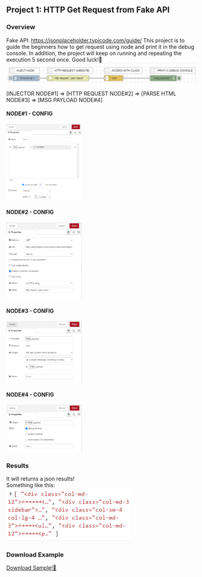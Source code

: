 ## Project 1: HTTP Get Request from Fake API
### Overview
Fake API: https://jsonplaceholder.typicode.com/guide/
This project is to guide the beginners how to get request using node and print it in the debug console.
In addition, the project will keep on running and repeating the execution 5 second once. Good luck!🤗
<img src="https://github.com/Derrick-Tan-D-WEBDEV/node-red-example/blob/main/noderedproject/img/p2%231.PNG">

[INJECTOR NODE#1] => [HTTP REQUEST NODE#2] => [PARSE HTML NODE#3] => [MSG PAYLOAD NODE#4]

#### NODE#1 - CONFIG
<img src="https://github.com/Derrick-Tan-D-WEBDEV/node-red-example/blob/main/noderedproject/img/p2%233.PNG" width="200">

#### NODE#2 - CONFIG
<img src="https://github.com/Derrick-Tan-D-WEBDEV/node-red-example/blob/main/noderedproject/img/p2%234.PNG" width="200">

#### NODE#3 - CONFIG
<img src="https://github.com/Derrick-Tan-D-WEBDEV/node-red-example/blob/main/noderedproject/img/p2%235.PNG" width="200">

#### NODE#4 - CONFIG
<img src="https://github.com/Derrick-Tan-D-WEBDEV/node-red-example/blob/main/noderedproject/img/p2%236.PNG" width="200">

### Results
It will returns a json results!<br>
Something like this:<br>
<img src="https://github.com/Derrick-Tan-D-WEBDEV/node-red-example/blob/main/noderedproject/img/p2%232.PNG">

### Download Example
[Download Sample!📓](https://github.com/Derrick-Tan-D-WEBDEV/node-red-example/blob/main/noderedproject/project2/flows.json)
